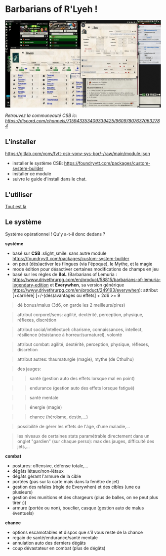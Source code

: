 # Barbarians of R'Lyeh !

![](assets/fvtt-csb-vonv-sys-bor01.jpg)

_Retrouvez la communeauté CSB ic: https://discord.com/channels/715943353409339425/960978076370632784_

## L'installer

https://gitlab.com/vonv/fvtt-csb-vonv-sys-bor/-/raw/main/module.json

- installer le système CSB: https://foundryvtt.com/packages/custom-system-builder
- installer ce module
- suivre le guide d'install dans le chat.

## L'utiliser

[Tout est là](manuel/manuel.md)

## Le système

Système opérationnel ! Qu'y a-t-il donc dedans ?

**système**

- basé sur **CSB** :slight_smile: sans autre module https://foundryvtt.com/packages/custom-system-builder
- on peut (dés)activer les flingues (via l'époque), le Mythe, et la magie
- mode édition pour désactiver certaines modifications de champs en jeu
- basé sur les règles de **BoL** (Barbarians of Lemuria : https://www.drivethrurpg.com/en/product/58815/barbarians-of-lemuria-legendary-edition et **Everywhen**, sa version générique https://www.drivethrurpg.com/en/product/249193/everywhen): attribut [+carrière] [+/-(dés)avantages ou effets] + 2d6 >= 9

> dé bonus/malus (3d6, on garde les 2 meilleurs/pires)

> attribut corporel/sens: agilité, dextérité, perception, physique, réflexes, discrétion

> attribut social/intellectuel: charisme, connaissances, intellect, résilience (résistance à horreur/surnaturel), volonté

> attribut combat: agilité, dextérité, perception, physique, réflexes, discrétion

> attribut autres: thaumaturgie (magie), mythe (de Cthulhu)

> des jauges:

>> santé (gestion auto des effets lorsque mal en point)

>> endurance (gestion auto des effets lorsque fatigué)

>> santé mentale

>> énergie (magie)

>> chance (héroïsme, destin,...)

> possibilité de gérer les effets de l'âge, d'une maladie,...

> les niveaux de certaines stats paramétrable directement dans un onglet "gardien" (sur chaque perso): max des jauges, difficulté des jets,...

**combat**

- postures: offensive, défense totale,...
- dégâts létaux/non-létaux
- dégâts gérant l'armure de la cible
- portées (pas sur la carte mais dans la fenêtre de jet)
- gestion des rafales (règle de Everywhen) et des cibles (une ou plusieurs)
- gestion des munitions et des chargeurs (plus de balles, on ne peut plus tirer :))
- armure (portée ou non), bouclier, casque (gestion auto de malus éventuels)

**chance**

- options escamotables et dispos que s'il vous reste de la chance
- regain de santé/endurance/santé mentale
- annulation auto des derniers dégâts
- coup dévastateur en combat (plus de dégâts)
